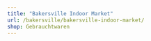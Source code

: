 ```yaml
---
title: "Bakersville Indoor Market"
url: /bakersville/bakersville-indoor-market/
shop: Gebrauchtwaren
---
```

